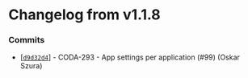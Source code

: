 # Changelog from v1.1.8
### Commits
* [[`d9d32d4`](http://github.com/coda-it/gowebapp/commit/d9d32d499de62f6ee0fb53d2ca4ba047f77db8fa)] - CODA-293 - App settings per application (#99) (Oskar Szura)